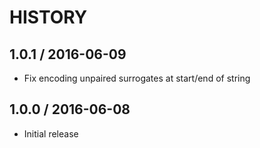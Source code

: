 # HISTORY

## 1.0.1 / 2016-06-09

* Fix encoding unpaired surrogates at start/end of string

## 1.0.0 / 2016-06-08

* Initial release

